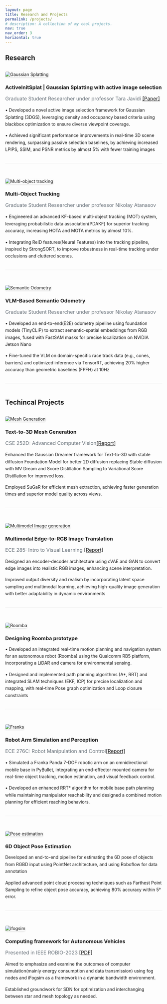 ```yaml
---
layout: page
title: Research and Projects 
permalink: /projects/
# description: A collection of my cool projects.
nav: true
nav_order: 3
horizontal: true
---
```


<!-- pages/projects.md -->
<div class="projects">
  <div class="container">
    <h2>Research</h2>
    <!-- Project 1 -->
    <div class="row project-item align-items-center">
      <div class="col-md-4">
        <img src="/assets/img/3dgs.png" alt="Gaussian Splatting" class="img-fluid rounded">
      </div>
      <div class="col-md-8">
        <h3>ActiveInitSplat | Gaussian Splatting with active image selection</h3>
        <p class="project-subtitle">Graduate Student Researcher under professor Tara Javidi <a href="https://arxiv.org/abs/2503.06859" class="project-paper">[Paper]</a></p>
        <p class="project-description">
          •  Developed a novel active image selection framework for Gaussian Splatting (3DGS), leveraging density and occupancy based criteria using blackbox optimization to ensure diverse viewpoint coverage.
        </p>
        <p class="project-description">
          • Achieved significant performance improvements in real-time 3D scene rendering, surpassing passive selection baselines, by achieving increased LPIPS, SSIM, and PSNR metrics by almost 5% with fewer training images
        </p>
      </div>
    </div>
    <!-- Project 2 -->
    <div class="row project-item align-items-center">
      <div class="col-md-4">
        <img src="/assets/img/mot.gif" alt="Multi-object tracking" class="img-fluid rounded">
      </div>
      <div class="col-md-8">
        <h3>Multi-Object Tracking</h3>
        <p class="project-subtitle">Graduate Student Researcher under professor Nikolay Atanasov</p>
        <p class="project-description">
          • Engineered an advanced KF-based multi-object tracking (MOT) system, leveraging probabilistic data association(PDAKF) for superior tracking accuracy, increasing HOTA and MOTA metrics by almost 10%.
        </p>
        <p class="project-description">
          • Integrating ReID features(Neural Features) into the tracking pipeline, inspired by StrongSORT, to improve robustness in real-time tracking under occlusions and cluttered scenes.
        </p>
      </div>
    </div>
    <!-- Project 3 -->
    <div class="row project-item align-items-center">
      <div class="col-md-4">
        <img src="/assets/img/semantics.gif" alt="Semantic Odometry" class="img-fluid rounded">
      </div>
      <div class="col-md-8">
        <h3>VLM-Based Semantic Odometry </h3>
        <p class="project-subtitle">Graduate Student Researcher under professor Nikolay Atanasov</p>
        <p class="project-description">
            • Developed an end-to-end(E2E) odometry pipeline using foundation models (TinyCLIP) to extract semantic-spatial embeddings from RGB images, fused with FastSAM masks for precise localization on NVIDIA Jetson Nano
        </p>
        <p class="project-description">
            • Fine-tuned the VLM on domain-specific race track data (e.g., cones, barriers) and optimized inference via TensorRT, achieving 20% higher accuracy than geometric baselines (FPFH) at 10Hz
        </p>
      </div>
    </div>
    <h2>Techincal Projects</h2>
    <!-- Project 1 -->
    <div class="row project-item align-items-center">
      <div class="col-md-4">
        <img src="/assets/img/tiara.gif" alt="Mesh Generation" class="img-fluid rounded">
      </div>
      <div class="col-md-8">
        <h3>Text-to-3D Mesh Generation</h3>
        <p class="project-subtitle">CSE 252D: Advanced Computer Vision<a href="https://drive.google.com/file/d/1nhhBTaKQcUYS6MWLehpMoR1DqQR40ikt/view?usp=sharing" class="project-report">[Report]</a></p>
        <p class="project-description">
          Enhanced the Gaussian Dreamer framework for Text-to-3D with stable diffusion Foundation Model for better 2D diffusion replacing Stable diffusion with MV Dream and Score Distillation Sampling to Variational Score Distillation for improved loss. 
        </p>
          <p class="project-description">
          Employed SuGaR for efficient mesh extraction, achieving faster generation times and superior model quality across views.
        </p>
      </div>
    </div>
    <!-- Project 2 -->
    <div class="row project-item align-items-center">
      <div class="col-md-4">
        <img src="/assets/img/ece_285.png" alt="Multimodel Image generation" class="img-fluid rounded">
      </div>
      <div class="col-md-8">
        <h3>Multimodal Edge-to-RGB Image Translation</h3>
        <p class="project-subtitle">ECE 285: Intro to Visual Learning <a href="https://drive.google.com/file/d/1jL64gvW_CLYag41Dofts2-F_s6b5ICf_/view?usp=sharing" class="project-report">[Report]</a></p>
        <p class="project-description">
         Designed an encoder-decoder architecture using cVAE and GAN to convert edge images into realistic RGB images, enhancing scene interpretation.
        </p>
          <p class="project-description">
          Improved output diversity and realism by incorporating latent space sampling and multimodal learning, achieving high-quality image generation with better adaptability in dynamic environments
        </p>
      </div>
    </div>
    <!-- Project 3 -->
    <div class="row project-item align-items-center">
      <div class="col-md-4">
        <img src="/assets/img/hqdefault.jpg" alt="Roomba" class="img-fluid rounded">
      </div>
      <div class="col-md-8">
        <h3>Designing Roomba prototype</h3>
        <p class="project-description">
         • Developed an integrated real-time motion planning and navigation system for an autonomous robot (Roomba) using the Qualcomm RB5 platform, incorporating a LiDAR and camera for environmental sensing.
        </p>
          <p class="project-description">
            • Designed and implemented path planning algorithms (A*, RRT) and integrated SLAM techniques (EKF, ICP) for precise localization and mapping, with real-time Pose graph optimization and Loop closure constraints        
            </p>
      </div>
    </div>
    <!-- Project 3 -->
    <div class="row project-item align-items-center">
      <div class="col-md-4">
        <img src="/assets/img/franka.jpg" alt="Franks" class="img-fluid rounded">
      </div>
      <div class="col-md-8">
        <h3>Robot Arm Simulation and Perception</h3>
        <p class="project-subtitle">ECE 276C: Robot Manipulation and Control<a href="https://drive.google.com/file/d/1O71ETYHTFYyidcvZDhlkCrnxSK1pXF7Y/view?usp=sharing" class="project-report">[Report]</a></p>
        <p class="project-description">
            • Simulated a Franka Panda 7-DOF robotic arm on an omnidirectional mobile base in PyBullet, integrating an end-effector mounted camera for real-time object tracking, motion estimation, and visual feedback control.
        </p>
          <p class="project-description">
            • Developed an enhanced RRT* algorithm for mobile base path planning while maintaining manipulator reachability and designed a combined motion planning for efficient reaching behaviors.       
            </p>
      </div>
    </div>
        <!-- Project 4 -->
    <div class="row project-item align-items-center">
      <div class="col-md-4">
        <img src="/assets/img/6dpose.png" alt="Pose estimation" class="img-fluid rounded">
      </div>
      <div class="col-md-8">
        <h3>6D Object Pose Estimation</h3>
        <p class="project-description">
         Developed an end-to-end pipeline for estimating the 6D pose of objects from RGBD input using PointNet architecture, and using Roboflow for data annotation
        </p>
          <p class="project-description">
          Applied advanced point cloud processing techniques such as Farthest Point Sampling to refine object pose accuracy, achieving 80% accuracy within 5° error.
        </p>
      </div>
    </div>
        <!-- Project 5 -->
    <div class="row project-item align-items-center">
      <div class="col-md-4">
        <img src="/assets/img/ifogsim.png" alt="ifogsim" class="img-fluid rounded">
      </div>
      <div class="col-md-8">
        <h3>Computing framework for Autonomous Vehicles</h3>
        <p class="project-subtitle">Presented in IEEE ROBIO-2023 <a href="https://ieeexplore.ieee.org/document/10355008" class="project-report">[PDF]</a></p>
        <p class="project-description">
         Aimed to emphasize and examine the outcomes of computer simulation(mainly energy consumption and data transmission) using fog nodes and iFogsim as a framework in a dynamic bandwidth environment.
        </p>
          <p class="project-description">
         Established groundwork for SDN for optimization and interchanging between star and mesh topology as needed.
        </p>
      </div>
    </div>

  </div>
</div>

<style>
.project-item {
  margin-bottom: 3rem;
  padding-bottom: 2rem;
  border-bottom: 1px solid #eee;
}

.project-item:last-child {
  border-bottom: none;
}

.project-subtitle {
  color: #6c757d;
  margin-bottom: 1rem;
  font-size: 1rem;
}

.project-link {
  color: #0d6efd;
  text-decoration: none;
  margin-left: 0.5rem;
}

.project-link:hover {
  text-decoration: underline;
}

.project-description {
  margin-bottom: 0;
  line-height: 1.6;
}

h2 {
  margin-bottom: 2rem;
  /* color: #343a40; */
}

h3 {
  margin-bottom: 0.5rem;
  /* color: #495057; */
}

.img-fluid {
  max-width: 100%;
  height: auto;
  box-shadow: 0 2px 4px rgba(0,0,0,0.1);
}

.rounded {
  border-radius: 0.25rem;
}
</style>